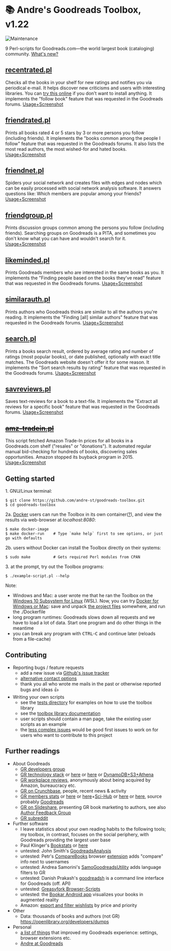 # :books: Andre's Goodreads Toolbox, v1.22

![Maintenance](https://img.shields.io/maintenance/yes/2019.svg)

9 Perl-scripts for Goodreads.com—the world largest book (cataloging) community. [What's new?](CHANGELOG.md)


## [recentrated.pl](./help/recentrated.md)

Checks all the books in your shelf for new ratings and notifies you
via periodical e-mail. It helps discover new criticisms and users with interesting 
libraries. You can [try this online](https://andre-st.github.io/goodreads/) if you 
don't want to install anything.
It implements the "follow book" feature that was requested in the Goodreads forums. 
[Usage+Screenshot](./help/recentrated.md)


## [friendrated.pl](./help/friendrated.md)

Prints all books rated 4 or 5 stars by 3 or more persons you follow (including friends). 
It implements the "books common among the people I follow" feature that was requested 
in the Goodreads forums. It also lists the most read authors, the most wished-for 
and hated books.
[Usage+Screenshot](./help/friendrated.md)


## [friendnet.pl](./help/friendnet.md)

Spiders your social network and creates files with edges and nodes which can be
easily processed with social network analysis software. It answers questions
like: Which members are popular among your friends?
[Usage+Screenshot](./help/friendnet.md)


## [friendgroup.pl](./help/friendgroup.md)

Prints discussion groups common among the persons you follow (including friends).
Searching groups on Goodreads is a PITA, and sometimes you don't know what you can have 
and wouldn't search for it. [Usage+Screenshot](./help/friendgroup.md)


## [likeminded.pl](./help/likeminded.md)

Prints Goodreads members who are interested in the same books as you.
It implements the "Finding people based on the books they've read"
feature that was requested in the Goodreads forums.
[Usage+Screenshot](./help/likeminded.md)


## [similarauth.pl](./help/similarauth.md)

Prints authors who Goodreads thinks are similar to all the authors you're reading.
It implements the "Finding [all] similar authors" feature that was requested in the 
Goodreads forums.
[Usage+Screenshot](./help/similarauth.md)


## [search.pl](./help/search.md)

Prints a books search result, ordered by average rating and number of ratings 
(most popular books), or date published, optionally with exact title matches. 
The Goodreads website doesn't offer it for some reason.
It implements the "Sort search results by rating" feature that was requested 
in the Goodreads forums.
[Usage+Screenshot](./help/search.md)


## [savreviews.pl](./help/savreviews.md)

Saves text-reviews for a book to a text-file. It implements the "Extract all 
reviews for a specific book" feature that was requested in the Goodreads forums.
[Usage+Screenshot](./help/savreviews.md)


## ~~[amz-tradein.pl](./help/amz-tradein.md)~~

This script fetched Amazon Trade-In prices for all books in a Goodreads.com
shelf ("resales" or "donations"). It automated regular manual bid-checking for 
hundreds of books, discovering sales opportunities. Amazon stopped its buyback 
program in 2015.
[Usage+Screenshot](./help/amz-tradein.md)



## Getting started

1\. GNU/Linux terminal:

```console
$ git clone https://github.com/andre-st/goodreads-toolbox.git
$ cd goodreads-toolbox
```

2a\.  [Docker](https://opensource.com/resources/what-docker) users can run the Toolbox in its own 
   container([?](https://www.docker.com/resources/what-container)),
   and view the results via web-browser at _localhost:8080_:

```console
$ make docker-image
$ make docker-run    # Type `make help` first to see options, or just go with defaults
```

2b\.  users without Docker can install the Toolbox directly on their systems:

```console
$ sudo make          # Gets required Perl modules from CPAN
```

3\.  at the prompt, try out the Toolbox programs:

```console
$ ./example-script.pl --help
```


Note:
- Windows and Mac: a user wrote me that he ran the Toolbox on the 
  [Windows 10 Subsystem for Linux](https://linuxhint.com/install_ubuntu_windows_10_wsl/) (WSL). 
  Now, you can try [Docker for Windows or Mac](https://github.com/docker/toolbox/releases):
  save and unpack [the project files](https://github.com/andre-st/goodreads-toolbox/archive/master.zip) somewhere, 
  and run the ./Dockerfile
- long program runtimes: Goodreads slows down all requests and we have to load a lot of data.
  Start one program and do other things in the meantime
- you can break any program with <kbd>CTRL</kbd>-<kbd>C</kbd> and continue later (reloads from a file-cache)



## Contributing

- Reporting bugs / feature requests
  - add a new issue via [Github's issue tracker](https://github.com/andre-st/goodreads-toolbox/issues/new)
  - [alternative contact options](AUTHORS.md)
  - thank you all who wrote me mails in the past or otherwise reported bugs and ideas :thumbsup:
- Writing your own scripts
  - see the [tests directory](./t/) for examples on how to use the toolbox library
  - see the [toolbox library documentation](./lib/Goodscrapes.pod)
  - user scripts should contain a man page, take the existing user scripts as an example
  - the [less complex issues](https://github.com/andre-st/goodreads-toolbox/labels/beginner)
    would be good first issues to work on for users who want to contribute to this project



## Further readings

- About Goodreads
  - [GR developers group](https://www.goodreads.com/group/show/8095-goodreads-developers)
  - [GR technology stack](https://www.goodreads.com/jobs?id=597248#openPositions) 
		or [here](https://www.glasswaves.co/selected_projects.txt) 
		or [here](https://builtwith.com/goodreads.com) 
		or [DynamoDB+S3+Athena](https://aws.amazon.com/blogs/big-data/how-goodreads-offloads-amazon-dynamodb-tables-to-amazon-s3-and-queries-them-using-amazon-athena/)
  - [GR workplace reviews](https://www.glassdoor.com/Reviews/Goodreads-Reviews-E684833.htm), 
		anonymously about being acquired by Amazon, bureaucracy etc.
  - [GR on Crunchbase](https://www.crunchbase.com/organization/goodreads), 
		people, recent news & activity 
  - [GR members stats](https://www.statista.com/search/?q=goodreads&qKat=search) 
		or [here](https://qz.com/1106341/most-women-reading-self-help-books-are-getting-advice-from-men/) 
		or [here](https://onlinelibrary.wiley.com/doi/abs/10.1002/asi.23733)+[Sci-Hub](https://twitter.com/scihub_love) 
		or [here](https://book.pressbooks.com/chapter/goodreads-otis-chandler) 
		or [here](https://www.buzzfeednews.com/article/annanorth/what-amazon-is-getting-from-goodreads),
		source probably [Goodreads](https://www.goodreads.com/about/us)
  - [GR on Slideshare](https://www.slideshare.net/GoodreadsPresentations/presentations), 
		presenting GR book marketing to authors, see also [Author Feedback Group](https://www.goodreads.com/group/show/31471) 
  - [GR subreddit](https://www.reddit.com/r/goodreads/)
- Further software 
  - I leave statistics about your own reading habits to the following tools; 
		my toolbox, in contrast, focuses on the social periphery, with Goodreads providing the largest user base
  - Paul Klinger's [Bookstats](https://github.com/PaulKlinger/Bookstats) or [here](https://almoturg.com/bookstats/)
  - untested: John Smith's [GoodreadsAnalysis](https://github.com/JohnSmithDev/GoodreadsAnalysis/blob/master/REPORTS.md)
  - untested: Petr's [CompareBooks](https://github.com/vatioz/GoodreadsUserCompare) 
		browser [extension](https://chrome.google.com/webstore/detail/goodreads-compare-books/jcbnjaifalpejkcgfbpjbcmkfdildgpi) 
		adds "compare" info next to usernames
  - untested: Andrea Samorini's [SamoGoodreadsUtility](https://github.com/asamorini/goodreads.utility) 
		adds language filters to GR 
  - untested: Danish Prakash's [goodreadsh](https://github.com/danishprakash/goodreadsh) 
		is a command line interface for Goodreads (off. API)
  - untested: [Greasyfork Browser-Scripts](https://greasyfork.org/en/scripts/by-site/goodreads.com)
  - untested: the [Bookar Android app](https://github.com/intmainreturn00/Bookar) visualizes your books in augmented reality
  - Amazon: [export and filter wishlists](https://github.com/andre-st/amazon-wishless) by price and priority
- Other
  - Data: thousands of books and authors (not GR) https://openlibrary.org/developers/dumps
- Personal
  - [a list of things](./help/GOODTIPS.md) that improved my Goodreads experience: settings, browser extensions etc.
  - [Andre at Goodreads](https://www.goodreads.com/user/show/18418712-andr)


